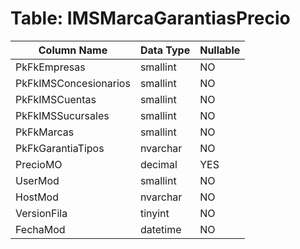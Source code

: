 # Table: IMSMarcaGarantiasPrecio

| Column Name | Data Type | Nullable |
|-------------|-----------|----------|
| PkFkEmpresas | smallint | NO |
| PkFkIMSConcesionarios | smallint | NO |
| PkFkIMSCuentas | smallint | NO |
| PkFkIMSSucursales | smallint | NO |
| PkFkMarcas | smallint | NO |
| PkFkGarantiaTipos | nvarchar | NO |
| PrecioMO | decimal | YES |
| UserMod | smallint | NO |
| HostMod | nvarchar | NO |
| VersionFila | tinyint | NO |
| FechaMod | datetime | NO |
